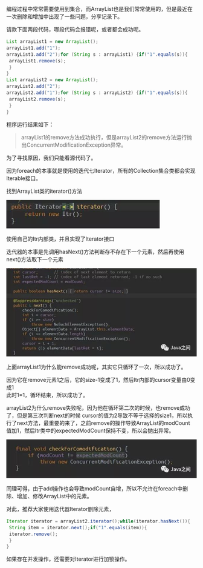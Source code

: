 [TOC]: # "foreach判断最后一个_ArrayList集合为什么不能使用foreach增删改"

编程过程中常常需要使用到集合，而ArrayList也是我们常常使用的，但是最近在一次删除和增加中出现了一些问题，分享记录下。

请款下面两段代码，哪段代码会报错呢，或者都会成功呢。

``` java
List arrayList1 = new ArrayList();
arrayList1.add("1");
arrayList1.add("2");for (String s : arrayList1) {if("1".equals(s)){
 arrayList1.remove(s);
 }
}
List arrayList2 = new ArrayList();
arrayList2.add("2");
arrayList2.add("1");for (String s : arrayList2) {if("1".equals(s)){
 arrayList2.remove(s);
 }
}
```

程序运行结果如下：

> arrayList1的remove方法成功执行，但是arrayList2的remove方法运行抛出ConcurrentModificationException异常。

为了寻找原因，我们只能看源代码了。

因为foreach的本事就是使用的迭代七Iterator，所有的Collection集合类都会实现Iterable接口。

找到ArrayList类的iterator()方法

![](.foreach判断最后一个_ArrayList集合为什么不能使用foreach增删改_images/d976d6aa.png)

使用自己的Itr内部类，并且实现了Iterator接口

迭代器的本事是先调用hasNext()方法判断存不存在下一个元素，然后再使用next()方法取下一个元素

![](.foreach判断最后一个_ArrayList集合为什么不能使用foreach增删改_images/da5ca032.png)

上面arrayList1为什么能remove成功呢，其实它只循环了一次，所以成功了。

因为它在remove元素1之后，它的size-1变成了1，然后Itr内部的cursor变量由0变成1  
此时1=1，循环结束，所以成功了。

arrayList2为什么remove失败呢，因为他在循环第二次的时候，也remove成功了，但是第三次判断next的时候
cursor的值为2导致不等于选择的size1，所以执行了next方法，最重要的来了，之前remove的操作导致ArrayList的modCount
值加1，然后Itr类中的expectedModCount保持不变，所以会抛出异常。

![](.foreach判断最后一个_ArrayList集合为什么不能使用foreach增删改_images/05d390d1.png)

同理可得，由于add操作也会导致modCount自增，所以不允许在foreach中删除、增加、修改ArrayList中的元素。

对此，推荐大家使用迭代器Iterator删除元素，

```java
Iterator iterator = arrayList2.iterator();while(iterator.hasNext()){
 String item = iterator.next();if("1".equals(item)){
 iterator.remove();
 }
}
```

如果存在并发操作，还需要对Iterator进行加锁操作。


